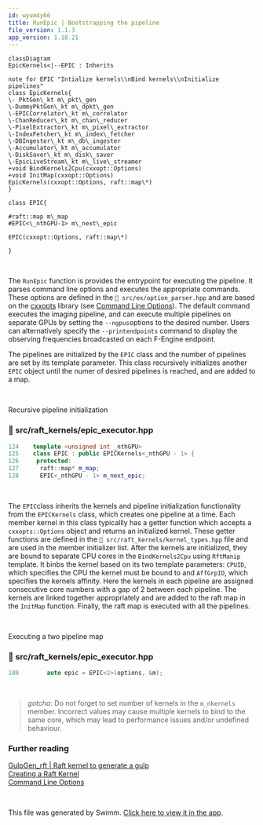 ```yaml
---
id: wyum4y66
title: RunEpic | Bootstrapping the pipeline
file_version: 1.1.3
app_version: 1.18.21
---
```


<!--MERMAID {width:100}-->
```mermaid
classDiagram
EpicKernels<|--EPIC : Inherits

note for EPIC "Intialize kernels\\nBind kernels\\nInitialize pipelines"
class EpicKernels{
\- PktGen\_kt m\_pkt\_gen
\-DummyPktGen\_kt m\_dpkt\_gen
\-EPICCorrelator\_kt m\_correlator
\-ChanReducer\_kt m\_chan\_reducer
\-PixelExtractor\_kt m\_pixel\_extractor
\-IndexFetcher\_kt m\_index\_fetcher
\-DBIngester\_kt m\_db\_ingester
\-Accumulator\_kt m\_accumulator
\-DiskSaver\_kt m\_disk\_saver
\-EpicLiveStream\_kt m\_live\_streamer
+void BindKernels2Cpu(cxxopt::Options)
+void InitMap(cxxopt::Options)
EpicKernels(cxxopt::Options, raft::map\*)
}

class EPIC{

#raft::map m\_map
#EPIC<\_nthGPU-1> m\_next\_epic

EPIC(cxxopt::Options, raft::map\*)

}
```
<!--MCONTENT {content: "classDiagram<br/>\nEpicKernels<|--EPIC : Inherits\n\nnote for EPIC \"Intialize kernels\\\\nBind kernels\\\\nInitialize pipelines\"<br/>\nclass EpicKernels{<br/>\n\\- PktGen\\_kt m\\_pkt\\_gen<br/>\n\\-DummyPktGen\\_kt m\\_dpkt\\_gen<br/>\n\\-EPICCorrelator\\_kt m\\_correlator<br/>\n\\-ChanReducer\\_kt m\\_chan\\_reducer<br/>\n\\-PixelExtractor\\_kt m\\_pixel\\_extractor<br/>\n\\-IndexFetcher\\_kt m\\_index\\_fetcher<br/>\n\\-DBIngester\\_kt m\\_db\\_ingester<br/>\n\\-Accumulator\\_kt m\\_accumulator<br/>\n\\-DiskSaver\\_kt m\\_disk\\_saver<br/>\n\\-EpicLiveStream\\_kt m\\_live\\_streamer<br/>\n+void BindKernels2Cpu(cxxopt::Options)<br/>\n+void InitMap(cxxopt::Options)<br/>\nEpicKernels(cxxopt::Options, raft::map\\*)<br/>\n}\n\nclass EPIC{\n\n#raft::map m\\_map<br/>\n#EPIC<\\_nthGPU-1> m\\_next\\_epic\n\nEPIC(cxxopt::Options, raft::map\\*)\n\n}"} --->

<br/>

The `RunEpic` function is provides the entrypoint for executing the pipeline. It parses command line options and executes the appropriate commands. These options are defined in the `📄 src/ex/option_parser.hpp` and are based on the [cxxopts](https://github.com/jarro2783/cxxopts) library (see [Command Line Options](command-line-options.obfbc4o9.sw.md)). The default command executes the imaging pipeline, and can execute multiple pipelines on separate GPUs by setting the `--ngpus`options to the desired number. Users can alternatively specify the `--printendpoints` command to display the observing frequencies broadcasted on each F-Engine endpoint.

The pipelines are initialized by the `EPIC`<swm-token data-swm-token=":src/raft_kernels/epic_executor.hpp:125:2:2:`class EPIC : public EPICKernels&lt;_nthGPU - 1&gt; {`"/> class and the number of pipelines are set by its template parameter. This class recursively initializes another `EPIC`<swm-token data-swm-token=":src/raft_kernels/epic_executor.hpp:125:2:2:`class EPIC : public EPICKernels&lt;_nthGPU - 1&gt; {`"/> object until the numer of desired pipelines is reached, and are added to a map.

<br/>

Recursive pipeline initialization
<!-- NOTE-swimm-snippet: the lines below link your snippet to Swimm -->
### 📄 src/raft_kernels/epic_executor.hpp
```c++
124    template <unsigned int _nthGPU>
125    class EPIC : public EPICKernels<_nthGPU - 1> {
126     protected:
127      raft::map* m_map;
128      EPIC<_nthGPU - 1> m_next_epic;
```

<br/>

The `EPIC`<swm-token data-swm-token=":src/raft_kernels/epic_executor.hpp:125:2:2:`class EPIC : public EPICKernels&lt;_nthGPU - 1&gt; {`"/>class inherits the kernels and pipeline initialization functionality from the `EPICKernels`<swm-token data-swm-token=":src/raft_kernels/epic_executor.hpp:35:2:2:`class EPICKernels {`"/> class, which creates one pipeline at a time. Each member kernel in this class typicallly has a getter function which accepts a `cxxopts::Options`<swm-token data-swm-token=":src/ex/option_parser.hpp:33:0:2:`cxxopts::Options GetEpicOptions() {`"/> object and returns an initialized kernel. These getter functions are defined in the `📄 src/raft_kernels/kernel_types.hpp` file and are used in the member initializer list. After the kernels are initialized, they are bound to separate CPU cores in the `BindKernels2Cpu`<swm-token data-swm-token=":src/raft_kernels/epic_executor.hpp:53:3:3:`  void BindKernels2Cpu(const KernelTypeDefs::opt_t&amp; p_options) {`"/> using `RftManip`<swm-token data-swm-token=":src/ex/helper_traits.hpp:107:2:2:`using RftManip = raft::manip&lt;RftAffinityGrp&lt;AffGrpID&gt;, RftDeviceCpu&lt;CPUID&gt;&gt;;`"/> template. It binbs the kernel based on its two template parameters: `CPUID`, which specifies the CPU the kernel must be bound to and `AffGrpID`, which specifies the kernels affinity. Here the kernels in each pipeline are assigned consecutive core numbers with a gap of 2 between each pipeline. The kernels are linked together appropriately and are added to the raft map in the `InitMap`<swm-token data-swm-token=":src/raft_kernels/epic_executor.hpp:73:3:3:`  void InitMap(const KernelTypeDefs::opt_t&amp; p_options) {`"/> function. Finally, the raft map is executed with all the pipelines.

<br/>

Executing a two pipeline map
<!-- NOTE-swimm-snippet: the lines below link your snippet to Swimm -->
### 📄 src/raft_kernels/epic_executor.hpp
```c++
180        auto epic = EPIC<2>(options, &m);
```

<br/>

> _gotcha_: Do not forget to set number of kernels in the `m_nkernels`<swm-token data-swm-token=":src/raft_kernels/epic_executor.hpp:39:9:9:`  static constexpr unsigned int m_nkernels{9};`"/> member. Incorrect values may cause multiple kernels to bind to the same core, which may lead to performance issues and/or undefined behaviour.

### Further reading

[GulpGen_rft | Raft kernel to generate a gulp](gulpgen_rft-raft-kernel-to-generate-a-gulp.xoj4z82p.sw.md)<br/>
[Creating a Raft Kernel](creating-a-raft-kernel.hr4rzvt1.sw.md)<br/>
[Command Line Options](command-line-options.obfbc4o9.sw.md)

<br/>

This file was generated by Swimm. [Click here to view it in the app](https://app.swimm.io/repos/Z2l0aHViJTNBJTNBTFdBX0VQSUMlM0ElM0FlcGljLWFzdHJvbm9teQ==/docs/wyum4y66).
